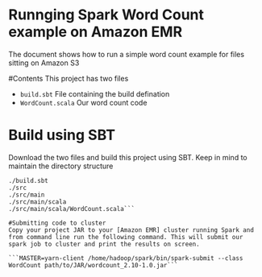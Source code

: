 # Runnging Spark Word Count example on Amazon EMR
The document shows how to run a simple word count example for files sitting on Amazon S3

#Contents
This project has two files 
- ``build.sbt`` File containing the build defination
- ```WordCount.scala``` Our word count code

# Build using SBT
Download the two files and build this project using SBT. Keep in mind to maintain the directory structure

```
./build.sbt
./src
./src/main
./src/main/scala
./src/main/scala/WordCount.scala```

#Submitting code to cluster
Copy your project JAR to your [Amazon EMR] cluster running Spark and from command line run the following command. This will submit our spark job to cluster and print the results on screen. 

```MASTER=yarn-client /home/hadoop/spark/bin/spark-submit --class WordCount path/to/JAR/wordcount_2.10-1.0.jar```


